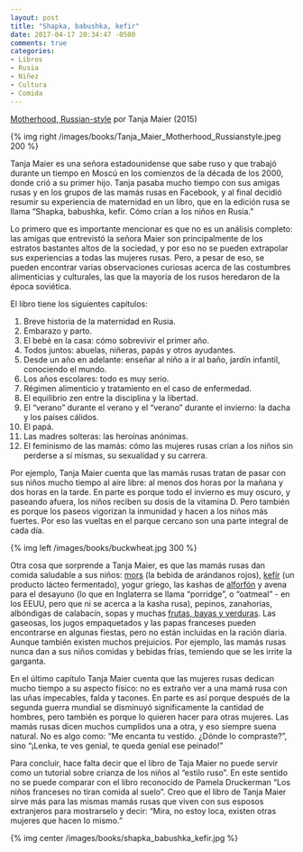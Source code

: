 ```yaml
---
layout: post
title: "Shapka, babushka, kefir"
date: 2017-04-17 20:34:47 -0500
comments: true
categories: 
- Libros
- Rusia
- Niñez
- Cultura
- Comida
---
```


[Motherhood, Russian-style](https://www.goodreads.com/book/show/24913381-motherhood-russian-style?ac=1&from_search=true) por Tanja Maier (2015)

{% img right /images/books/Tanja_Maier_Motherhood_Russianstyle.jpeg 200 %}

Tanja Maier es una señora estadounidense que sabe ruso y que trabajó durante un tiempo en Moscú en los comienzos de la década de los 2000, donde crió a su primer hijo. Tanja pasaba mucho tiempo con sus amigas rusas y en los grupos de las mamás rusas en Facebook, y al final decidió resumir su experiencia de maternidad en un libro, que en la edición rusa se llama “Shapka, babushka, kefir. Cómo crían a los niños en Rusia.”

<!-- more -->

Lo primero que es importante mencionar es que no es un análisis completo: las amigas que entrevistó la señora Maier son principalmente de los estratos bastantes altos de la sociedad, y por eso no se pueden extrapolar sus experiencias a todas las mujeres rusas. Pero, a pesar de eso, se pueden encontrar varias observaciones curiosas acerca de las costumbres alimenticias y culturales, las que la mayoría de los rusos heredaron de la época soviética.

El libro tiene los siguientes capítulos:

1. Breve historia de la maternidad en Rusia.
2. Embarazo y parto.
3. El bebé en la casa: cómo sobrevivir el primer año.
4. Todos juntos: abuelas, niñeras, papás y otros ayudantes.
5. Desde un año en adelante: enseñar al niño a ir al baño, jardín infantil, conociendo el mundo.
6. Los años escolares: todo es muy serio.
7. Régimen alimenticio y tratamiento en el caso de enfermedad.
8. El equilibrio zen entre la disciplina y la libertad.
9. El “verano” durante el verano y el “verano” durante el invierno: la dacha y los países cálidos.
10. El papá.
11. Las madres solteras: las heroínas anónimas.
12. El feminismo de las mamás: cómo las mujeres rusas crían a los niños sin perderse a sí mismas, su sexualidad y su carrera.

Por ejemplo, Tanja Maier cuenta que las mamás rusas tratan de pasar con sus niños mucho tiempo al aire libre: al menos dos horas por la mañana y dos horas en la tarde. En parte es porque todo el invierno es muy oscuro, y paseando afuera, los niños reciben su dosis de la vitamina D. Pero también es porque los paseos vigorizan la inmunidad y hacen a los niños más fuertes. Por eso las vueltas en el parque cercano son una parte integral de cada día. 

{% img left /images/books/buckwheat.jpg 300 %}

Otra cosa que sorprende a Tanja Maier, es que las mamás rusas dan comida saludable a sus niños: [mors](https://en.wikipedia.org/wiki/Mors_\(drink\)) (la bebida de arándanos rojos), [kefír](https://en.wikipedia.org/wiki/Kefir) (un producto lácteo fermentado), yogur griego, las kashas de [alforfón](https://es.wikipedia.org/wiki/Fagopyrum_esculentum) y avena para el desayuno (lo que en Inglaterra se llama “porridge”, o “oatmeal” - en los EEUU, pero que ni se acerca a la kasha rusa), pepinos, zanahorias, albóndigas de calabacín, sopas y muchas [frutas, bayas y verduras](http://blog.vero4ka.info/blog/2014/01/05/mi-tierra-abundante-a-pesar-del-frio/). Las gaseosas, los jugos empaquetados y las papas franceses pueden encontrarse en algunas fiestas, pero no están incluidas en la ración diaria. Aunque también existen muchos prejuicios. Por ejemplo, las mamás rusas nunca dan a sus niños comidas y bebidas frías, temiendo que se les irrite la garganta.

En el último capítulo Tanja Maier cuenta que las mujeres rusas dedican mucho tiempo a su aspecto físico: no es extraño ver a una mamá rusa con las uñas impecables, falda y tacones. En parte es así porque después de la segunda guerra mundial se disminuyó significamente la cantidad de hombres, pero también es porque lo quieren hacer para otras mujeres. Las mamás rusas dicen muchos cumplidos una a otra, y eso siempre suena natural. No es algo como: “Me encanta tu vestido. ¿Dónde lo compraste?”, sino “¡Lenka, te ves genial, te queda genial ese peinado!”

Para concluir, hace falta decir que el libro de Taja Maier no puede servir como un tutorial sobre crianza de los niños al “estilo ruso”. En este sentido no se puede comparar con el libro reconocido de Pamela Druckerman “Los niños franceses no tiran comida al suelo”. Creo que el libro de Tanja Maier sirve más para las mismas mamás rusas que viven con  sus esposos extranjeros para mostrarselo y decir: “Mira, no estoy loca, existen otras mujeres que hacen lo mismo.” 

{% img center /images/books/shapka_babushka_kefir.jpg %}